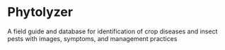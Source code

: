 # Phytolyzer
A field guide and database for identification of crop diseases and insect pests with images, symptoms, and management practices
